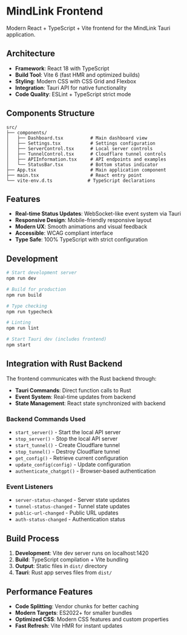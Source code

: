# MindLink Frontend

Modern React + TypeScript + Vite frontend for the MindLink Tauri application.

## Architecture

- **Framework**: React 18 with TypeScript
- **Build Tool**: Vite 6 (fast HMR and optimized builds)
- **Styling**: Modern CSS with CSS Grid and Flexbox
- **Integration**: Tauri API for native functionality
- **Code Quality**: ESLint + TypeScript strict mode

## Components Structure

```
src/
├── components/
│   ├── Dashboard.tsx          # Main dashboard view
│   ├── Settings.tsx           # Settings configuration
│   ├── ServerControl.tsx      # Local server controls
│   ├── TunnelControl.tsx      # Cloudflare tunnel controls  
│   ├── APIInformation.tsx     # API endpoints and examples
│   └── StatusBar.tsx          # Bottom status indicator
├── App.tsx                    # Main application component
├── main.tsx                   # React entry point
└── vite-env.d.ts             # TypeScript declarations
```

## Features

- **Real-time Status Updates**: WebSocket-like event system via Tauri
- **Responsive Design**: Mobile-friendly responsive layout
- **Modern UX**: Smooth animations and visual feedback
- **Accessible**: WCAG compliant interface
- **Type Safe**: 100% TypeScript with strict configuration

## Development

```bash
# Start development server
npm run dev

# Build for production
npm run build

# Type checking
npm run typecheck

# Linting
npm run lint

# Start Tauri dev (includes frontend)
npm start
```

## Integration with Rust Backend

The frontend communicates with the Rust backend through:

- **Tauri Commands**: Direct function calls to Rust
- **Event System**: Real-time updates from backend
- **State Management**: React state synchronized with backend

### Backend Commands Used

- `start_server()` - Start the local API server
- `stop_server()` - Stop the local API server
- `start_tunnel()` - Create Cloudflare tunnel
- `stop_tunnel()` - Destroy Cloudflare tunnel
- `get_config()` - Retrieve current configuration
- `update_config(config)` - Update configuration
- `authenticate_chatgpt()` - Browser-based authentication

### Event Listeners

- `server-status-changed` - Server state updates
- `tunnel-status-changed` - Tunnel state updates  
- `public-url-changed` - Public URL updates
- `auth-status-changed` - Authentication status

## Build Process

1. **Development**: Vite dev server runs on localhost:1420
2. **Build**: TypeScript compilation + Vite bundling
3. **Output**: Static files in `dist/` directory
4. **Tauri**: Rust app serves files from `dist/`

## Performance Features

- **Code Splitting**: Vendor chunks for better caching
- **Modern Targets**: ES2022+ for smaller bundles
- **Optimized CSS**: Modern CSS features and custom properties
- **Fast Refresh**: Vite HMR for instant updates